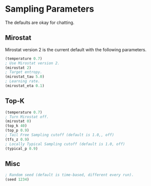 # Sampling Parameters

The defaults are okay for chatting.

## Mirostat
Mirostat version 2 is the current default with the following parameters.

```lisp
(temperature 0.7)
; Use Mirostat version 2.
(mirostat 2)
; Target entropy.
(mirostat_tau 5.0)
; Learning rate.
(mirostat_eta 0.1)
```

## Top-K
```lisp
(temperature 0.7)
; Turn Mirostat off.
(mirostat 0)
(top_k 40)
(top_p 0.9)
; Tail Free Sampling cutoff (default is 1.0,, off)
(tfs_z 0.9)
; Locally Typical Sampling cutoff (default is 1.0, off)
(typical_p 0.9)
```

## Misc
```lisp
; Random seed (default is time-based, different every run).
(seed 1234)
```
